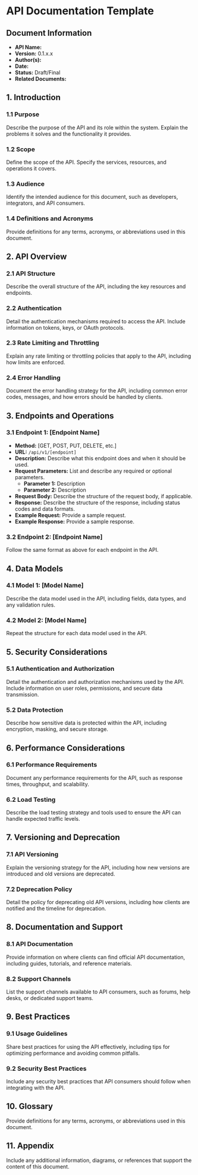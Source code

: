 
# API Documentation Template

## Document Information
- **API Name:** 
- **Version:** 0.1.x.x
- **Author(s):** 
- **Date:** 
- **Status:** Draft/Final
- **Related Documents:** 

## 1. Introduction
### 1.1 Purpose
Describe the purpose of the API and its role within the system. Explain the problems it solves and the functionality it provides.

### 1.2 Scope
Define the scope of the API. Specify the services, resources, and operations it covers.

### 1.3 Audience
Identify the intended audience for this document, such as developers, integrators, and API consumers.

### 1.4 Definitions and Acronyms
Provide definitions for any terms, acronyms, or abbreviations used in this document.

## 2. API Overview
### 2.1 API Structure
Describe the overall structure of the API, including the key resources and endpoints.

### 2.2 Authentication
Detail the authentication mechanisms required to access the API. Include information on tokens, keys, or OAuth protocols.

### 2.3 Rate Limiting and Throttling
Explain any rate limiting or throttling policies that apply to the API, including how limits are enforced.

### 2.4 Error Handling
Document the error handling strategy for the API, including common error codes, messages, and how errors should be handled by clients.

## 3. Endpoints and Operations
### 3.1 Endpoint 1: [Endpoint Name]
- **Method:** [GET, POST, PUT, DELETE, etc.]
- **URL:** `/api/v1/[endpoint]`
- **Description:** Describe what this endpoint does and when it should be used.
- **Request Parameters:** List and describe any required or optional parameters.
  - **Parameter 1:** Description
  - **Parameter 2:** Description
- **Request Body:** Describe the structure of the request body, if applicable.
- **Response:** Describe the structure of the response, including status codes and data formats.
- **Example Request:** Provide a sample request.
- **Example Response:** Provide a sample response.

### 3.2 Endpoint 2: [Endpoint Name]
Follow the same format as above for each endpoint in the API.

## 4. Data Models
### 4.1 Model 1: [Model Name]
Describe the data model used in the API, including fields, data types, and any validation rules.

### 4.2 Model 2: [Model Name]
Repeat the structure for each data model used in the API.

## 5. Security Considerations
### 5.1 Authentication and Authorization
Detail the authentication and authorization mechanisms used by the API. Include information on user roles, permissions, and secure data transmission.

### 5.2 Data Protection
Describe how sensitive data is protected within the API, including encryption, masking, and secure storage.

## 6. Performance Considerations
### 6.1 Performance Requirements
Document any performance requirements for the API, such as response times, throughput, and scalability.

### 6.2 Load Testing
Describe the load testing strategy and tools used to ensure the API can handle expected traffic levels.

## 7. Versioning and Deprecation
### 7.1 API Versioning
Explain the versioning strategy for the API, including how new versions are introduced and old versions are deprecated.

### 7.2 Deprecation Policy
Detail the policy for deprecating old API versions, including how clients are notified and the timeline for deprecation.

## 8. Documentation and Support
### 8.1 API Documentation
Provide information on where clients can find official API documentation, including guides, tutorials, and reference materials.

### 8.2 Support Channels
List the support channels available to API consumers, such as forums, help desks, or dedicated support teams.

## 9. Best Practices
### 9.1 Usage Guidelines
Share best practices for using the API effectively, including tips for optimizing performance and avoiding common pitfalls.

### 9.2 Security Best Practices
Include any security best practices that API consumers should follow when integrating with the API.

## 10. Glossary
Provide definitions for any terms, acronyms, or abbreviations used in this document.

## 11. Appendix
Include any additional information, diagrams, or references that support the content of this document.
